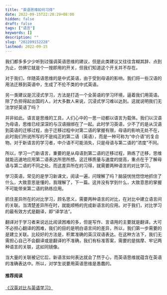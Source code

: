 ```yaml
---
title: "英语思维如何习得"
date: 2022-09-15T22:28:29+08:00
hidden: false
draft: false
tags: ["语言"]
keywords: []
description: ""
slug: "202209152228"
lastmod: 2022-09-15
---
```


我们都多多少少听到过强调英语思维的建议，但是此类建议又往往含糊其辞、点到为止，仿佛它就是个一按即用的开关，但我们知道这个开关并不存在。

对于我们，伴随英语思维的是中式英语，由于受到母语的影响，我们将一些汉语的用法迁移到英语中，生成了不伦不类的中式英语。

另一类建议是沉浸式学习，方法是打造一个全英语的学习环境，逼着我们用英语。除了负担得起出国的人，对大多数人来说，沉浸式学习难以达到。这就说明我们无法学好英语了吗？

并非如此。语言是思维的工具，人们心中的一思一动都以语言为载体。我们以汉语为母语，思维已经深深的与汉语捆绑在了一起。此时学习英语，少不了的是从汉语到英语的迁移过程，由于迁移过程中对第二语的掌握有限，母语的影响无处不在，此时我们所说所写的不是纯正的第二语（英语），而是一种可称为“中介语”的复合物。对于新语言的学习者，中介语不可能消失，只是母语与第二语的“浓度”不同。

所以，学习一门新语言，重要的是从母语到第二语的迁移过程，熟练了迁移，思维就能迅速地应用第二语表达所思所想。这迁移质量与速度的提高，重点在于了解母语与第二语的不同之处。而这差异所在的习得，就需要两种语言的对比学习。

学习英语，常见的是学习新课文，阅读一遍，问理解了吗？脑袋恍恍惚惚地抓住了什么，大致意思是懂的，我理解了，下一篇。这并没有学到什么，大致意思的掌握不可能带来第二语的熟练应用。

抓住差异所在的对比学习，顾名思义，需要两种语言的对比，在对比中建立语言间的关联。当清楚差异所在时，就能顺畅的完成新语言的应用。对于我们，对比学习的最有效方式是翻译，即“译学法”。

翻译对于学习者来说远比阅读困难的多，但是写作、言语用的主要就是翻译。大可不必担心翻译的困难，我们的目的是明白语言间的差异，所以，我们第一步需要的是建立关联。比较好的方法是，积累准确的英汉双语表达。在这种方法下，我们无需担心自己不会翻译或是翻译的不准确，我们有标准答案，需要的是揣摩、牢记两种语言的关联，这如同镜像。

当大量的关联被记忆后，新语言如何表达就会了然于心，而英语思维就蕴含在英语的准确表达中。所以，对学生说要用英语思维是愚蠢的。

#### 推荐阅读

[《汉英对比与英语学习》](https://book.douban.com/subject/26828212/)